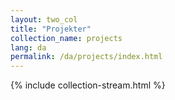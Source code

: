 ```yaml
---
layout: two_col
title: "Projekter"
collection_name: projects
lang: da
permalink: /da/projects/index.html
---
```

{% include collection-stream.html %}
